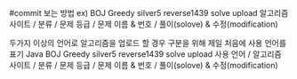 #commit 보는 방법
ex)
BOJ Greedy silver5 reverse1439 solve upload
알고리즘 사이트 / 분류 / 문제 등급 / 문제 이름 & 번호 / 풀이(solove) & 수정(modification)

두가지 이상의 언어로 알고리즘을 업로드 할 경우 구분을 위해 제일 처음에 사용 언어를 표기
Java BOJ Greedy silver5 reverse1439 solve upload
사용 언어 / 알고리즘 사이트 / 분류 / 문제 등급 / 문제 이름 & 번호 / 풀이(solove) & 수정(modification)